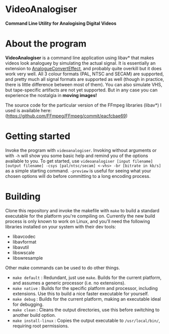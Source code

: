 # VideoAnalogiser
**Command Line Utility for Analogising Digital Videos**

# About the program
**VideoAnalogiser** is a command line application using libav\* that makes videos look analoguey by simulating the actual signal. It is essentially an extension to [AnalogueConvertEffect](https://github.com/maxotaku11niku/AnalogueConvertEffect), and probably quite overkill but it does work very well. All 3 colour formats (PAL, NTSC and SECAM) are supported, and pretty much all signal formats are supported as well (though in practice, there is little difference between most of them). You can also simulate VHS, but tape-specific artifacts are not yet supported. But in any case you can experience the nostalgia in **moving images!**

The source code for the particular version of the FFmpeg libraries (libav\*) I used is available here: (https://github.com/FFmpeg/FFmpeg/commit/eacfcbae69)

# Getting started

Invoke the program with `videoanalogiser`. Invoking without arguments or with `-h` will show you some basic help and remind you of the options available to you. To get started, use `videoanalogiser [input filename] [output filename] -csys [pal/ntsc/secam] <-vhs> -br [bitrate in kb/s]` as a simple starting command. `-preview` is useful for seeing what your chosen options will do before committing to a long encoding process.

# Building
Clone this repository and invoke the makefile with `make` to build a standard executable for the platform you're compiling on. Currently the new build process is only known to work on Linux, and you'll need the following libraries installed on your system with their dev tools:

- libavcodec
- libavformat
- libavutil
- libswscale
- libswresample

Other make commands can be used to do other things.

- `make default` : Redundant, just use `make`. Builds for the current platform, and assumes a generic processor (i.e. no extensions).
- `make native` : Builds for the specific platform and processor, including extensions. Use this to build a nice faster executable for yourself.
- `make debug` : Builds for the current platform, making an executable ideal for debugging.
- `make clean` : Cleans the output directories, use this before switching to another build option.
- `make install-linux` : Copies the output executable to `/usr/local/bin/`, requiring root permissions.
